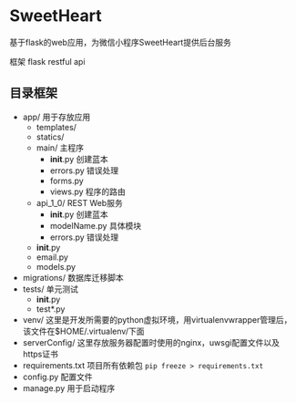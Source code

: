 # SweetHeart
基于flask的web应用，为微信小程序SweetHeart提供后台服务

框架
flask
restful api


## 目录框架
* app/ 用于存放应用
  * templates/
  * statics/
  * main/ 主程序
    * __init__.py 创建蓝本
    * errors.py 错误处理
    * forms.py
    * views.py  程序的路由
  * api_1_0/  REST Web服务
    * __init__.py 创建蓝本
    * modelName.py  具体模块
    * errors.py 错误处理
  * __init__.py
  * email.py
  * models.py
* migrations/ 数据库迁移脚本
* tests/  单元测试
  * __init__.py
  * test*.py
* venv/ 这里是开发所需要的python虚拟环境，用virtualenvwrapper管理后，该文件在$HOME/.virtualenv/下面
* serverConfig/ 这里存放服务器配置时使用的nginx，uwsgi配置文件以及https证书
* requirements.txt 项目所有依赖包 `pip freeze > requirements.txt`
* config.py 配置文件
* manage.py 用于启动程序

